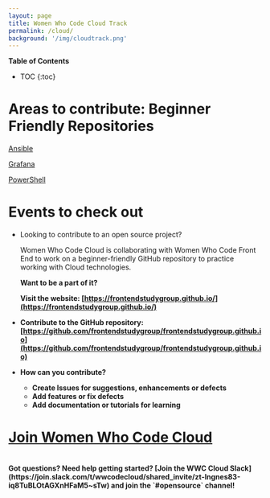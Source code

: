 ```yaml
---
layout: page
title: Women Who Code Cloud Track
permalink: /cloud/
background: '/img/cloudtrack.png'
---
```


**Table of Contents**
* TOC
{:toc}

# Areas to contribute: Beginner Friendly Repositories 

[Ansible](https://github.com/ansible/ansible/labels/hacktoberfest)

[Grafana](https://github.com/grafana/grafana/issues?q=is%3Aissue+is%3Aopen+hacktoberfest)

[PowerShell](https://github.com/PowerShell/PowerShell/issues?q=is%3Aopen+label%3AHacktoberfest%2CHacktoberfest-Accepted)

# Events to check out

- Looking to contribute to an open source project?

    Women Who Code Cloud is collaborating with Women Who Code Front End to work on a beginner-friendly GitHub repository to practice working with Cloud technologies.

    <b> Want to be a part of it?<b>

    Visit the website: [https://frontendstudygroup.github.io/](https://frontendstudygroup.github.io/)

- Contribute to the GitHub repository: 
[https://github.com/frontendstudygroup/frontendstudygroup.github.io](https://github.com/frontendstudygroup/frontendstudygroup.github.io)

- How can you contribute?
    - Create Issues for suggestions, enhancements or defects
    - Add features or fix defects
    - Add documentation or tutorials for learning


# [Join Women Who Code Cloud](https://linktr.ee/wwcodecloud)
<br/>
Got questions? Need help getting started? [Join the WWC Cloud Slack](https://join.slack.com/t/wwcodecloud/shared_invite/zt-lngnes83-iq8TuBLOtAGXnHFaM5~sTw) and join the `#opensource` channel!
